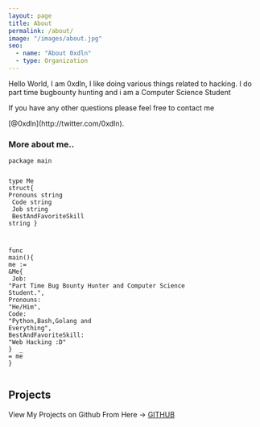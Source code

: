 ```yaml
---
layout: page
title: About
permalink: /about/
image: "/images/about.jpg"
seo:
  - name: "About 0xdln"
  - type: Organization
---
```


<p> Hello World, I am 0xdln, I like doing various things related to hacking. I do part time bugbounty hunting and i am a Computer Science Student </p>

<p> If you have any other questions please feel free to contact me </p> [@0xdln](http://twitter.com/0xdln).

<h3 id="more-about-me">More about me..</h3>
<div class="language-go"><div class="highlight"><pre class="highlight"><code><span class="k">package</span> <span class="n">main</span>

<span class="k">type</span> <span class="n">Me</span> <span class="k">struct</span><span class="p">{</span>
 <span></span>    <span class="n">Pronouns</span> <span class="kt">string</span>
 <span></span>    <span class="n">Code</span> <span class="kt">string</span>
 <span></span>    <span class="n">Job</span> <span class="kt">string</span>
 <span></span>    <span class="n">BestAndFavoriteSkill</span> <span class="kt">string</span>
<span class="p">}</span>

<span class="k">func</span> <span class="n">main</span><span class="p">(){</span>
 <span></span>  <span class="n">me</span> <span class="o">:=</span> <span class="o">&amp;</span><span class="n">Me</span><span class="p">{</span>
 <span></span>    <span class="n">Job</span><span class="o">:</span> <span class="s">"Part Time Bug Bounty Hunter and Computer Science Student."</span><span class="p">,</span>
 <span></span>    <span class="n">Pronouns</span><span class="o">:</span> <span class="s">"He/Him"</span><span class="p">,</span>
 <span></span>    <span class="n">Code</span><span class="o">:</span> <span class="s">"Python,Bash,Golang and Everything"</span><span class="p">,</span>
 <span></span>    <span class="n">BestAndFavoriteSkill</span><span class="o">:</span> <span class="s">"Web Hacking :D"</span>
 <span></span>  <span class="p">}</span>
<span></span>  <span class="n">_</span> <span class="o">=</span> <span class="n">me</span>
<span class="p">}</span>
</code></pre></div></div>

## Projects

View My Projects on Github From Here -> [GITHUB](http://github.com/0xdln1)
